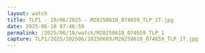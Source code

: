 ```yaml
---
layout: watch
title: TLP1 - 10/06/2025 - M20250610_074659_TLP_1T.jpg
date: 2025-06-10 07:46:59
permalink: /2025/06/10/watch/M20250610_074659_TLP_1
capture: TLP1/2025/202506/20250609/M20250610_074659_TLP_1T.jpg
---
```

